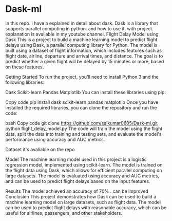# Dask-ml
In this repo. i have a explained in detail about dask. Dask is a library that supports parallel computing in python. and how to use it. with project. explanation is available in my youtube channel.
Flight Delay Model using Dask
This is a project to build a machine learning model to predict flight delays using Dask, a parallel computing library for Python. The model is built using a dataset of flight information, which includes features such as flight date, airline, departure and arrival times, and distance. The goal is to predict whether a given flight will be delayed by 15 minutes or more, based on these features.

Getting Started
To run the project, you'll need to install Python 3 and the following libraries:

Dask
Scikit-learn
Pandas
Matplotlib
You can install these libraries using pip:

Copy code
pip install dask scikit-learn pandas matplotlib
Once you have installed the required libraries, you can clone the repository and run the code:

bash
Copy code
git clone https://github.com/saikumar0605/Dask-ml.git
python flight_delay_model.py
The code will train the model using the flight data, split the data into training and testing sets, and evaluate the model's performance using accuracy and AUC metrics.

Dataset
it's avaliable on the repo

Model
The machine learning model used in this project is a logistic regression model, implemented using scikit-learn. The model is trained on the flight data using Dask, which allows for efficient parallel computing on large datasets. The model is evaluated using accuracy and AUC metrics, and can be used to predict flight delays based on the input features.

Results
The model achieved an accuracy of 70% . can be improved
Conclusion
This project demonstrates how Dask can be used to build a machine learning model on large datasets, such as flight data. The model can be used to predict flight delays with reasonable accuracy, which can be useful for airlines, passengers, and other stakeholders.
